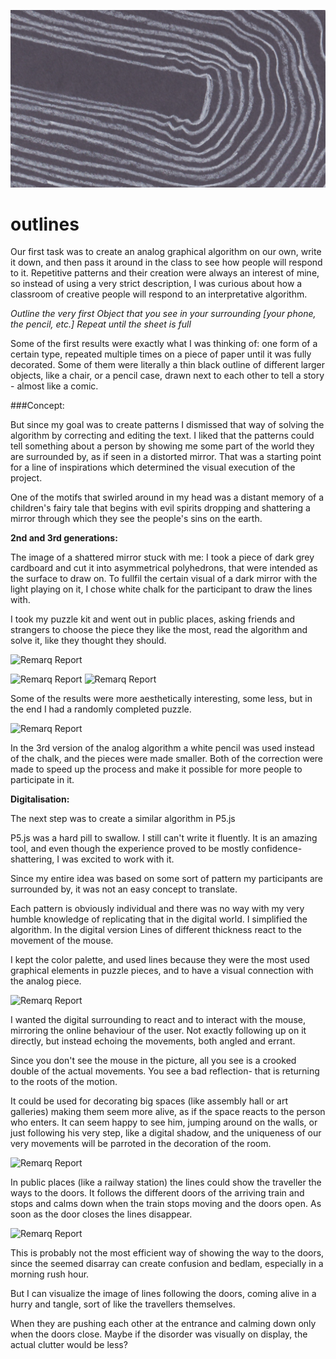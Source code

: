 ![Remarq Report](Beautyshot-lines.png)

# outlines


Our first task was to create an analog graphical algorithm on our own, write it down, and then pass it around in the class to see how people will respond to it. Repetitive patterns and their creation were always an interest of mine, so instead of using a very strict description, I was curious about how a classroom of creative people will respond to an interpretative algorithm.

*Outline the very first Object that you see in your surrounding [your phone, the pencil, etc.] Repeat until the sheet is full*


Some of the first results were exactly what I was thinking of: one form of a certain type, repeated multiple times on a piece of paper until it was fully decorated. Some of them were literally a thin black outline of different larger objects, like a chair, or a pencil case, drawn next to each other to tell a story - almost like a comic.







###Concept:

But since my goal was to create patterns I dismissed that way of solving the algorithm by correcting and editing the text. I liked that the patterns could tell something about a person by showing me some part of the world they are surrounded by, as if seen in a distorted mirror. That was a starting point for a line of inspirations which determined the visual execution of the project.

One of the motifs that swirled around in my head was a distant memory of a children's fairy tale that begins with evil spirits dropping and shattering a mirror through which they see the people's sins on the earth.

**2nd and 3rd generations:**

The image of a shattered mirror stuck with me: I took a piece of dark grey cardboard and cut it into asymmetrical polyhedrons, that were intended as the surface to draw on. To fullfil the certain visual of a dark mirror with the light playing on it, I chose white chalk for the participant to draw the lines with.

I took my puzzle kit and went out in public places, asking friends and strangers to choose the piece they like the most, read the algorithm and solve it, like they thought they should.

![Remarq Report](https://github.com/Ninotschka/outlines/blob/master/text2.png)


![Remarq Report](https://github.com/Ninotschka/outlines/blob/master/puzzle-gen2.hand.png)
![Remarq Report](https://github.com/Ninotschka/outlines/blob/master/puzzle-gen2.02.png)

Some of the results were more aesthetically interesting, some less, but in the end I had a randomly completed puzzle.


![Remarq Report](https://github.com/Ninotschka/outlines/blob/master/full%20puzzle-gen2.png)

In the 3rd version of the analog algorithm a white pencil was used instead of the chalk, and the pieces were made smaller. Both of the correction were made to speed up the process and make it possible for more people to participate in it.

**Digitalisation:**

The next step was to create a similar algorithm in P5.js

P5.js was a hard pill to swallow. I still can't write it fluently. It is an amazing tool, and even though the experience proved to be mostly confidence-shattering, I was excited to work with it.

Since my entire idea was based on some sort of pattern my participants are surrounded by, it was not an easy concept to translate.

Each pattern is obviously individual and there was no way with my very humble knowledge of replicating that in the digital world. I simplified the algorithm. In the digital version Lines of different thickness react to the movement of the mouse.

I kept the color palette, and used lines because they were the most used graphical elements in puzzle pieces, and to have a visual connection with the analog piece.

![Remarq Report](https://github.com/Ninotschka/outlines/blob/master/digital-outlines-shot.png)

I wanted the digital surrounding to react and to interact with the mouse, mirroring the online behaviour of the user. Not exactly following up on it directly, but instead echoing the movements, both angled and errant.

Since you don't see the mouse in the picture, all you see is a crooked double of the actual movements. You see a bad reflection- that is returning to the roots of the motion.

It could be used for decorating big spaces (like assembly hall or art galleries) making them seem more alive, as if the space reacts to the person who enters. It can seem happy to see him, jumping around on the walls, or just following his very step, like a digital shadow, and the uniqueness of our very movements will be parroted in the decoration of the room.

![Remarq Report](https://github.com/Ninotschka/outlines/blob/master/lines-follow-people.png)

In public places (like a railway station) the lines could show the traveller the ways to the doors. It follows the different doors of the arriving train and stops and calms down when the train stops moving and the doors open. As soon as the door closes the lines disappear.



![Remarq Report](https://github.com/Ninotschka/outlines/blob/master/lines-in-a-trainstation-.png)



This is probably not the most efficient way of showing the way to the doors, since the seemed disarray can create confusion and bedlam, especially in a morning rush hour.

But I can visualize the image of lines following the doors, coming alive in a hurry and tangle, sort of like the travellers themselves.

When they are pushing each other at the entrance and calming down only when the doors close. Maybe if the disorder was visually on display, the actual clutter would be less?
